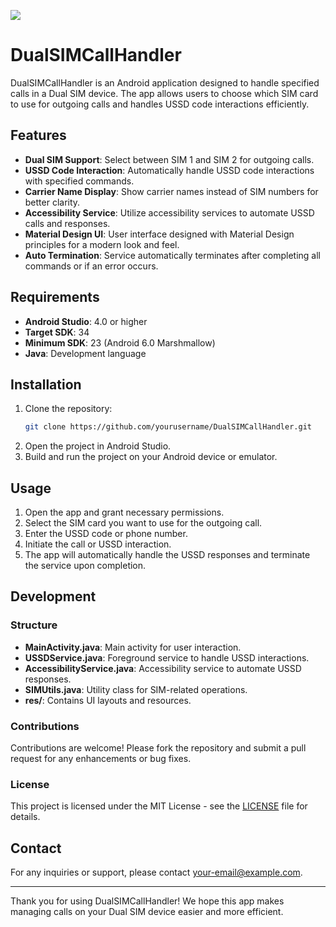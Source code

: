 [![](https://jitpack.io/v/Developer-Masum/Call-Dual-SIM.svg)](https://jitpack.io/#Developer-Masum/Call-Dual-SIM)

# DualSIMCallHandler

DualSIMCallHandler is an Android application designed to handle specified calls in a Dual SIM device. The app allows users to choose which SIM card to use for outgoing calls and handles USSD code interactions efficiently.

## Features

- **Dual SIM Support**: Select between SIM 1 and SIM 2 for outgoing calls.
- **USSD Code Interaction**: Automatically handle USSD code interactions with specified commands.
- **Carrier Name Display**: Show carrier names instead of SIM numbers for better clarity.
- **Accessibility Service**: Utilize accessibility services to automate USSD calls and responses.
- **Material Design UI**: User interface designed with Material Design principles for a modern look and feel.
- **Auto Termination**: Service automatically terminates after completing all commands or if an error occurs.

## Requirements

- **Android Studio**: 4.0 or higher
- **Target SDK**: 34
- **Minimum SDK**: 23 (Android 6.0 Marshmallow)
- **Java**: Development language

## Installation

1. Clone the repository:
    ```bash
    git clone https://github.com/yourusername/DualSIMCallHandler.git
    ```
2. Open the project in Android Studio.
3. Build and run the project on your Android device or emulator.

## Usage

1. Open the app and grant necessary permissions.
2. Select the SIM card you want to use for the outgoing call.
3. Enter the USSD code or phone number.
4. Initiate the call or USSD interaction.
5. The app will automatically handle the USSD responses and terminate the service upon completion.

## Development

### Structure

- **MainActivity.java**: Main activity for user interaction.
- **USSDService.java**: Foreground service to handle USSD interactions.
- **AccessibilityService.java**: Accessibility service to automate USSD responses.
- **SIMUtils.java**: Utility class for SIM-related operations.
- **res/**: Contains UI layouts and resources.

### Contributions

Contributions are welcome! Please fork the repository and submit a pull request for any enhancements or bug fixes.

### License

This project is licensed under the MIT License - see the [LICENSE](LICENSE) file for details.

## Contact

For any inquiries or support, please contact [your-email@example.com](mailto:developermasum.help.com).

---

Thank you for using DualSIMCallHandler! We hope this app makes managing calls on your Dual SIM device easier and more efficient.
